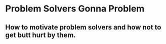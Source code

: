 # Problem Solvers Gonna Problem

## How to motivate problem solvers and how not to get butt hurt by them.